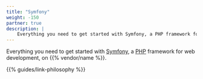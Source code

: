 ```yaml
---
title: "Symfony"
weight: -150
partner: true
description: |
    Everything you need to get started with Symfony, a PHP framework for web development, on {{% vendor/name %}}.
---
```

Everything you need to get started with [Symfony](https://www.symfony.com/), a [PHP](/development/templates.md#php) framework for web development, on {{% vendor/name %}}.

[comment]: <> (See an example Symfony project in the official [Symfony template repository]&#40;https://github.com/symfonycorp/platformsh-symfony-template&#41;, which you can use as a starting point for your own project.)

[comment]: <> (If you already have a Symfony project ready to deploy,)

[comment]: <> (see the template's [example {{% vendor/name %}} files]&#40;https://github.com/symfonycorp/platformsh-symfony-template/tree/6.2&#41;.)

[comment]: <> (These files let you [configure your app]&#40;../../create-apps/_index.md&#41;,)

[comment]: <> ([add services]&#40;../../add-services/_index.md&#41;, and [define routes]&#40;../../define-routes/_index.md&#41;.)

{{% guides/link-philosophy %}}
